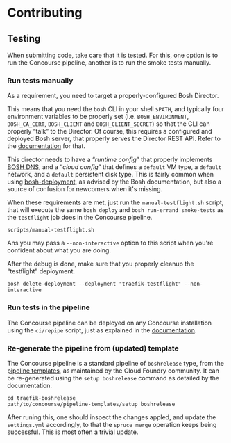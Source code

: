 Contributing
============


Testing
-------

When submitting code, take care that it is tested. For this, one option is to
run the Concourse pipeline, another is to run the smoke tests manually.


### Run tests manually

As a requirement, you need to target a properly-configured Bosh Director.

This means that you need the `bosh` CLI in your shell `$PATH`, and typically
four environment variables to be properly set (i.e. `BOSH_ENVIRONMENT`,
`BOSH_CA_CERT`, `BOSH_CLIENT` and `BOSH_CLIENT_SECRET`) so that the CLI can
properly “talk” to the Director. Of course, this requires a configured and
deployed Bosh server, that properly serves the Director REST API. Refer to the
[documentation][deploy_director] for that.

This director needs to have a “_runtime config_” that properly implements
[BOSH DNS][bosh_dns_runtime_config], and a “_cloud config_” that defines a
`default` VM type, a `default` network, and a `default` persistent disk type.
This is fairly common when using [bosh-deployment][bosh_deployment], as
advised by the Bosh documentation, but also a source of confusion for
newcomers when it's missing.

When these requirements are met, just run the `manual-testflight.sh` script,
that will execute the same `bosh deploy` and `bosh run-errand smoke-tests` as
the `testflight` job does in the Concourse pipeline.

```shell
scripts/manual-testflight.sh
```

Ans you may pass a `--non-interactive` option to this script when you're
confident about what you are doing.

After the debug is done, make sure that you properly cleanup the “testflight”
deployment.

```shell
bosh delete-deployment --deployment "traefik-testflight" --non-interactive
```

[deploy_director]: https://bosh.io/docs/init/
[bosh_dns_runtime_config]: https://github.com/cloudfoundry/bosh-deployment/blob/master/runtime-configs/dns.yml
[bosh_deployment]: https://github.com/cloudfoundry/bosh-deployment


### Run tests in the pipeline

The Concourse pipeline can be deployed on any Concourse installation using the
`ci/repipe` script, just as explained in the
[documentation][pipeline_templates].


### Re-generate the pipeline from (updated) template

The Concourse pipeline is a standard pipeline of `boshrelease` type, from the
[pipeline templates][pipeline_templates], as maintained by the Cloud Foundry
community. It can be re-generated using the `setup boshrelease` command as
detailed by the documentation.

```shell
cd traefik-boshrelease
path/to/concourse/pipeline-templates/setup boshrelease
```

After runing this, one should inspect the changes appled, and update the
`settings.yml` accordingly, to that the `spruce merge` operation keeps being
successful. This is most often a trivial update.

[pipeline_templates]: https://github.com/cloudfoundry-community/pipeline-templates
